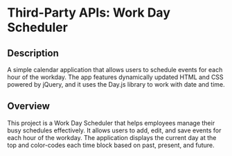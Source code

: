 # Third-Party APIs: Work Day Scheduler


## Description

A simple calendar application that allows users to schedule events for each hour of the workday. The app features dynamically updated HTML and CSS powered by jQuery, and it uses the Day.js library to work with date and time.


## Overview

This project is a Work Day Scheduler that helps employees manage their busy schedules effectively. It allows users to add, edit, and save events for each hour of the workday. The application displays the current day at the top and color-codes each time block based on past, present, and future.
